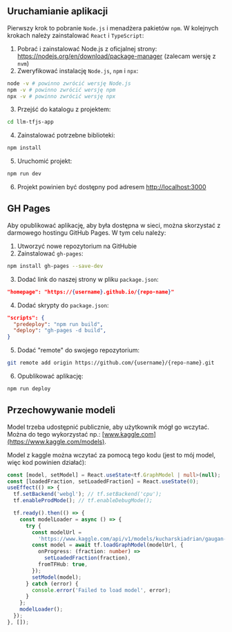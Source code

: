 ## Uruchamianie aplikacji

Pierwszy krok to pobranie `Node.js` i menadżera pakietów `npm`. W kolejnych krokach należy zainstalować `React` i `TypeScript`:
1. Pobrać i zainstalować Node.js z oficjalnej strony: https://nodejs.org/en/download/package-manager (zalecam wersję z `nvm`)
2. Zweryfikować instalację `Node.js`, `npm` i `npx`:
```bash
node -v # powinno zwrócić wersję Node.js
npm -v # powinno zwrócić wersję npm
npx -v # powinno zwrócić wersję npx
```
3. Przejść do katalogu z projektem:
```bash
cd llm-tfjs-app
```
4. Zainstalować potrzebne biblioteki:
```bash
npm install
```
5. Uruchomić projekt:
```bash
npm run dev
```
6. Projekt powinien być dostępny pod adresem [http://localhost:3000](http://localhost:3000)

## GH Pages

Aby opublikować aplikację, aby była dostępna w sieci, można skorzystać z darmowego hostingu GitHub Pages. W tym celu należy:
1. Utworzyć nowe repozytorium na GitHubie
2. Zainstalować `gh-pages`:
```bash
npm install gh-pages --save-dev
```
3. Dodać link do naszej strony w pliku `package.json`:
```json
"homepage": "https://{username}.github.io/{repo-name}"
```
4. Dodać skrypty do `package.json`:
```json
"scripts": {
  "predeploy": "npm run build",
  "deploy": "gh-pages -d build",
}
```
5. Dodać "remote" do swojego repozytorium:
```bash
git remote add origin https://github.com/{username}/{repo-name}.git
```
6. Opublikować aplikację:
```bash
npm run deploy
```

## Przechowywanie modeli

Model trzeba udostępnić publicznie, aby użytkownik mógł go wczytać. Można do tego wykorzystać np.: [www.kaggle.com](https://www.kaggle.com/models).

Model z kaggle można wczytać za pomocą tego kodu (jest to mój model, więc kod powinien działać):
```typescript
const [model, setModel] = React.useState<tf.GraphModel | null>(null);
const [loadedFraction, setLoadedFraction] = React.useState(0);
useEffect(() => {
  tf.setBackend('webgl'); // tf.setBackend('cpu');
  tf.enableProdMode(); // tf.enableDebugMode();

  tf.ready().then(() => {
    const modelLoader = async () => {
      try {
        const modelUrl =
          'https://www.kaggle.com/api/v1/models/kucharskiadrian/gaugan-next-tfjs/tfJs/v3/1/download';
        const model = await tf.loadGraphModel(modelUrl, {
          onProgress: (fraction: number) =>
            setLoadedFraction(fraction),
          fromTFHub: true,
        });
        setModel(model);
      } catch (error) {
        console.error('Failed to load model', error);
      }
    };
    modelLoader();
  });
}, []);
```